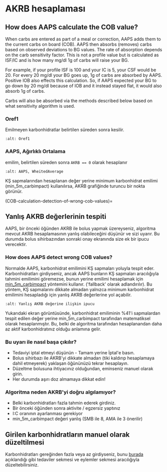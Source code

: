 # AKRB hesaplaması

## How does AAPS calculate the COB value?

When carbs are entered as part of a meal or correction, AAPS adds them to the current carbs on board (COB). AAPS then absorbs (removes) carbs based on observed deviations to BG values. The rate of absorption depends on the carb sensitivity factor. This is not a profile value but is calculated as ISF/IC and is how many mg/dl 1g of carbs will raise your BG.

For example, if your profile ISF is 100 and your IC is 5, your CSF would be 20. For every 20 mg/dl your BG goes up, 1g of carbs are absorbed by AAPS. Positive IOB also effects this calculation. So, if AAPS expected your BG to go down by 20 mg/dl because of IOB and it instead stayed flat, it would also absorb 1g of carbs.

Carbs will also be absorbed via the methods described below based on what sensitivity algorithm is used.

### Oref1

Emilmeyen karbonhidratlar belirtilen süreden sonra kesilir.

```{image} ../images/cob_oref0_orange_II.png
:alt: Oref1
```

### AAPS, Ağırlıklı Ortalama

emilim, belirtilen süreden sonra `AKRB == 0` olarak hesaplanır

```{image} ../images/cob_aaps2_orange_II.png
:alt: AAPS, WheitedAverage
```

KŞ sapmalarından hesaplanan değer yerine minimum karbonhidrat emilimi (min_5m_carbimpact) kullanılırsa, AKRB grafiğinde turuncu bir nokta görünür.

(COB-calculation-detection-of-wrong-cob-values)=
## Yanlış AKRB değerlerinin tespiti

AAPS, bir önceki öğünden AKRB ile bolus yapmak üzereyseniz, algoritma mevcut AKRB hesaplamasının yanlış olabileceğini düşünür ve sizi uyarır. Bu durumda bolus sihirbazından sonraki onay ekranında size ek bir ipucu verecektir.

### How does AAPS detect wrong COB values?

Normalde AAPS, karbonhidrat emilimini KŞ sapmaları yoluyla tespit eder. Karbonhidratları girdiyseniz, ancak AAPS bunların KŞ sapmaları aracılığıyla tahmini emilimini göremezse, bunun yerine emilimi hesaplamak için [min_5m_carbimpact](../Configuration/Config-Builder.md?highlight=min_5m_carbimpact#absorption-settings) yöntemini kullanır. ('fallback' olarak adlandırılır). Bu yöntem, KŞ sapmalarını dikkate almadan yalnızca minimum karbonhidrat emilimini hesapladığı için yanlış AKRB değerlerine yol açabilir.

```{image} ../images/Calculator_SlowCarbAbsorption.png
:alt: Yanlış AKRB değerine ilişkin ipucu
```

Yukarıdaki ekran görüntüsünde, karbonhidrat emiliminin %41'i sapmalardan tespit edilen değer yerine min_5m_carbimpact tarafından matematiksel olarak hesaplanmıştır.  Bu, belki de algoritma tarafından hesaplanandan daha az aktif karbonhidratınız olduğu anlamına gelir.

### Bu uyarı ile nasıl başa çıkılır?

- Tedaviyi iptal etmeyi düşünün - Tamam yerine İptal'e basın.
- Bolus sihirbazı ile AKRB'yi dikkate almadan (tiki kaldırıp hesaplamaya dahil etmeyerek) yaklaşan öğününüzü tekrar hesaplayın.
- Düzeltme bolusuna ihtiyacınız olduğundan, eminseniz manuel olarak girin.
- Her durumda aşırı doz almamaya dikkat edin!

### Algoritma neden AKRB'yi doğru algılamıyor?

- Belki karbonhidratları fazla tahmin ederek girdiniz.
- Bir önceki öğünden sonra aktivite / egzersiz yaptınız
- I:C oranının ayarlanması gerekiyor
- min_5m_carbimpact değeri yanlış (SMB ile 8, AMA ile 3 önerilir)

## Girilen karbonhidratların manuel olarak düzeltilmesi

Karbonhidratları gereğinden fazla veya az girdiyseniz, bunu [burada](Screenshots-carb-correction) açıklandığı gibi tedaviler sekmesi ve eylemler sekmesi aracılığıyla düzeltebilirsiniz.
